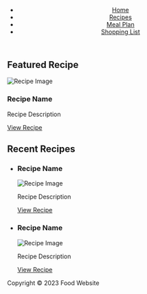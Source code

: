 <!DOCTYPE html>
<html>
  <head>
    <title>Food Website</title>
    <link rel="stylesheet" type="text/css" href="style.css">
  </head>
  <body>
    <header>
      <nav>
        <ul>
          <li><a href="#">Home</a></li>
          <li><a href="#">Recipes</a></li>
          <li><a href="#">Meal Plan</a></li>
          <li><a href="#">Shopping List</a></li>
        </ul>
      </nav>
    </header>
    <main>
      <section id="featured-recipe">
        <h2>Featured Recipe</h2>
        <img src="recipe-image.jpg" alt="Recipe Image">
        <h3>Recipe Name</h3>
        <p>Recipe Description</p>
        <a href="#">View Recipe</a>
      </section>
      <section id="recent-recipes">
        <h2>Recent Recipes</h2>
        <ul>
          <li>
            <h3>Recipe Name</h3>
            <img src="recipe-image.jpg" alt="Recipe Image">
            <p>Recipe Description</p>
            <a href="#">View Recipe</a>
          </li>
          <li>
            <h3>Recipe Name</h3>
            <img src="recipe-image.jpg" alt="Recipe Image">
            <p>Recipe Description</p>
            <a href="#">View Recipe</a>
          </li>
        </ul>
      </section>
    </main>
    <footer>
      <p>Copyright © 2023 Food Website</p>
    </footer>
  </body>
</html>
